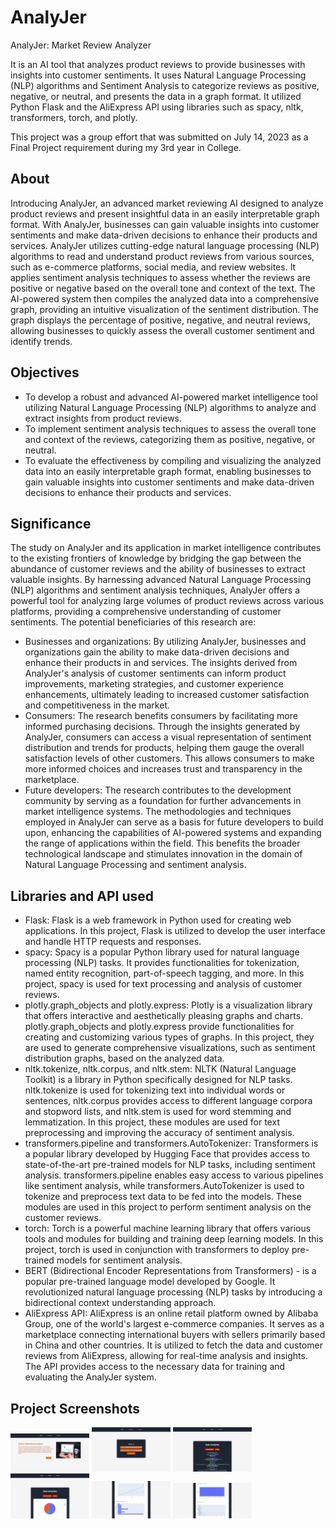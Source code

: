 # AnalyJer
AnalyJer: Market Review Analyzer

It is an AI tool that analyzes product reviews to provide businesses with insights into customer sentiments. It uses Natural Language Processing (NLP) algorithms and Sentiment Analysis to categorize reviews as positive, negative, or neutral, and presents the data in a graph format. It utilized Python Flask and the AliExpress API using libraries such as spacy, nltk, transformers, torch, and plotly.

This project was a group effort that was submitted on July 14, 2023 as a Final Project requirement during my 3rd year in College.

## About
Introducing AnalyJer, an advanced market reviewing AI designed to analyze  product reviews and present insightful data in an easily interpretable graph format. With AnalyJer, businesses can gain valuable insights into customer sentiments and make data-driven decisions to enhance their products and services. AnalyJer utilizes cutting-edge natural language processing (NLP) algorithms to read and understand product reviews from various sources, such as e-commerce platforms, social media, and review websites. It applies sentiment analysis techniques to assess whether the reviews are positive or negative based on the overall tone and context of the text. The AI-powered system then compiles the analyzed data into a comprehensive graph, providing an intuitive visualization of the sentiment distribution. The graph displays the percentage of positive, negative, and neutral reviews, allowing businesses to quickly assess the overall customer sentiment and identify trends.

## Objectives
- To develop a robust and advanced AI-powered market intelligence tool utilizing Natural Language Processing (NLP) algorithms to analyze and extract insights from product reviews.
- To implement sentiment analysis techniques to assess the overall tone and context of the reviews, categorizing them as positive, negative, or neutral.
- To evaluate the effectiveness by compiling and visualizing the analyzed data into an easily interpretable graph format, enabling businesses to gain valuable insights into customer sentiments and make data-driven decisions to enhance their products and services.

## Significance
The study on AnalyJer and its application in market intelligence contributes to the existing frontiers of knowledge by bridging the gap between the abundance of customer reviews and the ability of businesses to extract valuable insights. By harnessing advanced Natural Language Processing (NLP) algorithms and sentiment analysis techniques, AnalyJer offers a powerful tool for analyzing large volumes of product reviews across various platforms, providing a comprehensive understanding of customer sentiments. The potential beneficiaries of this research are: 
- Businesses and organizations: By utilizing AnalyJer, businesses and organizations gain the ability to make data-driven decisions and enhance their products in and services. The insights derived from AnalyJer's analysis of customer sentiments can inform product improvements, marketing strategies, and customer experience enhancements, ultimately leading to increased customer satisfaction and competitiveness in the market.
- Consumers: The research benefits consumers by facilitating more informed purchasing decisions. Through the insights generated by AnalyJer, consumers can access a visual representation of sentiment distribution and trends for products, helping them gauge the overall satisfaction levels of other customers. This allows consumers to make more informed choices and increases trust and transparency in the marketplace.
- Future developers: The research contributes to the development community by serving as a foundation for further advancements in market intelligence systems. The methodologies and techniques employed in AnalyJer can serve as a basis for future developers to build upon, enhancing the capabilities of AI-powered systems and expanding the range of applications within the field. This benefits the broader technological landscape and stimulates innovation in the domain of Natural Language Processing and sentiment analysis.

## Libraries and API used
- Flask: Flask is a web framework in Python used for creating web applications. In this project, Flask is utilized to develop the user interface and handle HTTP requests and responses.
- spacy: Spacy is a popular Python library used for natural language processing (NLP) tasks. It provides functionalities for tokenization, named entity recognition, part-of-speech tagging, and more. In this project, spacy is used for text processing and analysis of customer reviews.
- plotly.graph_objects and plotly.express: Plotly is a visualization library that offers interactive and aesthetically pleasing graphs and charts. plotly.graph_objects and plotly.express provide functionalities for creating and customizing various types of graphs. In this project, they are used to generate comprehensive visualizations, such as sentiment distribution graphs, based on the analyzed data.
- nltk.tokenize, nltk.corpus, and nltk.stem: NLTK (Natural Language Toolkit) is a library in Python specifically designed for NLP tasks. nltk.tokenize is used for tokenizing text into individual words or sentences, nltk.corpus provides access to different language corpora and stopword lists, and nltk.stem is used for word stemming and lemmatization. In this project, these modules are used for text preprocessing and improving the accuracy of sentiment analysis.
- transformers.pipeline and transformers.AutoTokenizer: Transformers is a popular library developed by Hugging Face that provides access to state-of-the-art pre-trained models for NLP tasks, including sentiment analysis. transformers.pipeline enables easy access to various pipelines like sentiment analysis, while transformers.AutoTokenizer is used to tokenize and preprocess text data to be fed into the models. These modules are used in this project to perform sentiment analysis on the customer reviews.
- torch: Torch is a powerful machine learning library that offers various tools and modules for building and training deep learning models. In this project, torch is used in conjunction with transformers to deploy pre-trained models for sentiment analysis.
- BERT (Bidirectional Encoder Representations from Transformers) - is a popular pre-trained language model developed by Google. It revolutionized natural language processing (NLP) tasks by introducing a bidirectional context understanding approach.
- AliExpress API: AliExpress is an online retail platform owned by Alibaba Group, one of the world's largest e-commerce companies. It serves as a marketplace connecting international buyers with sellers primarily based in China and other countries. It is utilized to fetch the data and customer reviews from AliExpress, allowing for real-time analysis and insights. The API provides access to the necessary data for training and evaluating the AnalyJer system.

## Project Screenshots
<img src="/screenshots/HomeScreen.jpg" width=25% height=25%>
<img src="/screenshots/SearchScreen.jpg" width=25% height=25%>
<img src="/screenshots/ResultScreen.jpg" width=25% height=25%>
<img src="/screenshots/ResultScreen2.jpg" width=25% height=25%>
<img src="/screenshots/ResultScreen3.jpg" width=25% height=25%>
<img src="/screenshots/ResultScreen4.jpg" width=25% height=25%>

